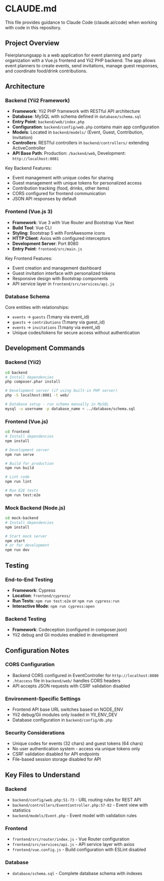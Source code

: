 # CLAUDE.md

This file provides guidance to Claude Code (claude.ai/code) when working with code in this repository.

## Project Overview

Feierplanungsapp is a web application for event planning and party organization with a Vue.js frontend and Yii2 PHP backend. The app allows event planners to create events, send invitations, manage guest responses, and coordinate food/drink contributions.

## Architecture

### Backend (Yii2 Framework)
- **Framework**: Yii2 PHP framework with RESTful API architecture
- **Database**: MySQL with schema defined in `database/schema.sql`
- **Entry Point**: `backend/web/index.php`
- **Configuration**: `backend/config/web.php` contains main app configuration
- **Models**: Located in `backend/models/` (Event, Guest, Contribution, Invitation)
- **Controllers**: RESTful controllers in `backend/controllers/` extending ActiveController
- **API Base Path**: Production: `/backend/web`, Development: `http://localhost:8081`

Key Backend Features:
- Event management with unique codes for sharing
- Guest management with unique tokens for personalized access
- Contribution tracking (food, drinks, other items)
- CORS configured for frontend communication
- JSON API responses by default

### Frontend (Vue.js 3)
- **Framework**: Vue 3 with Vue Router and Bootstrap Vue Next
- **Build Tool**: Vue CLI
- **Styling**: Bootstrap 5 with FontAwesome icons
- **HTTP Client**: Axios with configured interceptors
- **Development Server**: Port 8080
- **Entry Point**: `frontend/src/main.js`

Key Frontend Features:
- Event creation and management dashboard
- Guest invitation interface with personalized tokens
- Responsive design with Bootstrap components
- API service layer in `frontend/src/services/api.js`

### Database Schema
Core entities with relationships:
- `events` → `guests` (1:many via event_id)
- `guests` → `contributions` (1:many via guest_id)
- `events` → `invitations` (1:many via event_id)
- Unique codes/tokens for secure access without authentication

## Development Commands

### Backend (Yii2)
```bash
cd backend
# Install dependencies
php composer.phar install

# Development server (if using built-in PHP server)
php -S localhost:8081 -t web/

# Database setup - run schema manually in MySQL
mysql -u username -p database_name < ../database/schema.sql
```

### Frontend (Vue.js)
```bash
cd frontend
# Install dependencies
npm install

# Development server
npm run serve

# Build for production
npm run build

# Lint code
npm run lint

# Run E2E tests
npm run test:e2e
```

### Mock Backend (Node.js)
```bash
cd mock-backend
# Install dependencies
npm install

# Start mock server
npm start
# or for development
npm run dev
```

## Testing

### End-to-End Testing
- **Framework**: Cypress
- **Location**: `frontend/cypress/`
- **Run Tests**: `npm run test:e2e` or `npm run cypress:run`
- **Interactive Mode**: `npm run cypress:open`

### Backend Testing
- **Framework**: Codeception (configured in composer.json)
- Yii2 debug and Gii modules enabled in development

## Configuration Notes

### CORS Configuration
- Backend CORS configured in EventController for `http://localhost:8080`
- `.htaccess` file in `backend/web/` handles CORS headers
- API accepts JSON requests with CSRF validation disabled

### Environment-Specific Settings
- Frontend API base URL switches based on NODE_ENV
- Yii2 debug/Gii modules only loaded in YII_ENV_DEV
- Database configuration in `backend/config/db.php`

### Security Considerations
- Unique codes for events (32 chars) and guest tokens (64 chars)
- No user authentication system - access via unique tokens only
- CSRF validation disabled for API endpoints
- File-based session storage disabled for API

## Key Files to Understand

### Backend
- `backend/config/web.php:51-73` - URL routing rules for REST API
- `backend/controllers/EventController.php:57-82` - Event view with statistics
- `backend/models/Event.php` - Event model with validation rules

### Frontend  
- `frontend/src/router/index.js` - Vue Router configuration
- `frontend/src/services/api.js` - API service layer with axios
- `frontend/vue.config.js` - Build configuration with ESLint disabled

### Database
- `database/schema.sql` - Complete database schema with indexes